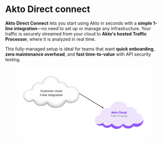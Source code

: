 # Akto Direct connect

**Akto Direct Connect** lets you start using Akto in seconds with a **simple 1-line integration**—no need to set up or manage any infrastructure. Your traffic is securely streamed from your cloud to **Akto's hosted Traffic Processor**, where it is analyzed in real time.

This fully-managed setup is ideal for teams that want **quick onboarding**, **zero maintenance overhead**, and **fast time-to-value** with API security testing.

<figure><img src="../../.gitbook/assets/image (2) (1) (1).png" alt=""><figcaption></figcaption></figure>
